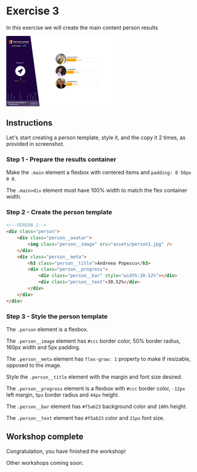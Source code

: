 # Exercise 3

In this exercise we will create the main content person results

[<img src="screenshot.jpg" width="300" height="188" />](screenshot.jpg)

## Instructions

Let's start creating a person template, style it, and the copy it 2 times, as provided in screenshot.

### Step 1 - Prepare the results container

Make the `.main` element a flexbox with centered items and `padding: 0 50px 0 0`.

The `.main>div` element must have 100% width to match the flex container width.

### Step 2 - Create the person template

```html
<!--PERSON 1-->
<div class="person">
    <div class="person__avatar">
        <img class="person__image" src="assets/person1.jpg" />
    </div>
    <div class="person__meta">
        <h3 class="person__title">Andreea Popescu</h3>
        <div class="person__progress">
            <div class="person__bar" style="width:30.52%"></div>
            <div class="person__text">30.52%</div>
        </div>
    </div>
</div>
```

### Step 3 - Style the person template

The `.person` element is a flexbox.

The `.person__image` element has `#ccc` border color, 50% border radius, 160px width and 5px padding.

The `.person__meta` element has `flex-grow: 1` property to make if resizable, opposed to the image.

Style the `.person__title` element with the margin and font size desired.

The `.person__progress` element is a flexbox with `#ccc` border color, `-12px` left margin, `5px` border radius and `44px` height.

The `.person__bar` element has `#f5a623` background color and `100%` height.

The `.person__text` element has `#f5a623` color and `21px` font size.

## Workshop complete

Congratulation, you have finished the workshop!

Other workshops coming soon.